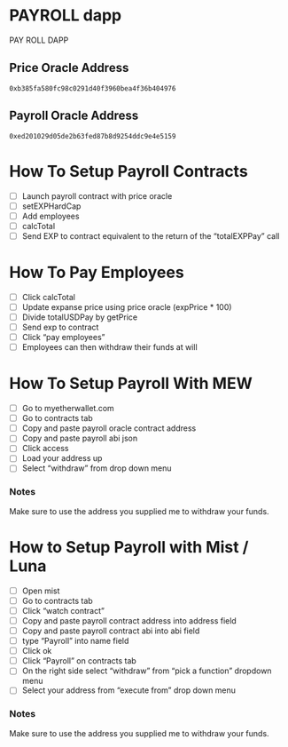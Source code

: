 # PAYROLL dapp
PAY ROLL DAPP

## Price Oracle Address
`0xb385fa580fc98c0291d40f3960bea4f36b404976`

## Payroll Oracle Address
`0xed201029d05de2b63fed87b8d9254ddc9e4e5159`

# How To Setup Payroll Contracts
- [ ] Launch payroll contract with price oracle
- [ ] setEXPHardCap
- [ ] Add employees
- [ ] calcTotal
- [ ] Send EXP to contract equivalent to the return of the “totalEXPPay” call

# How To Pay Employees
- [ ] Click calcTotal
- [ ] Update expanse price using price oracle (expPrice * 100)
- [ ] Divide totalUSDPay by getPrice
- [ ] Send exp to contract
- [ ] Click “pay employees”
- [ ] Employees can then withdraw their funds at will

# How To Setup Payroll With MEW
- [ ] Go to myetherwallet.com
- [ ] Go to contracts tab
- [ ] Copy and paste payroll oracle contract address
- [ ] Copy and paste payroll abi json
- [ ] Click access
- [ ] Load your address up
- [ ] Select “withdraw” from drop down menu

### Notes
Make sure to use the address you supplied me to withdraw your funds.

# How to Setup Payroll with Mist / Luna
- [ ] Open mist
- [ ] Go to contracts tab
- [ ] Click “watch contract”
- [ ] Copy and paste payroll contract address into address field
- [ ] Copy and paste payroll contract abi into abi field
- [ ] type “Payroll” into name field
- [ ] Click ok
- [ ] Click “Payroll” on contracts tab
- [ ] On the right side select “withdraw” from “pick a function” dropdown menu
- [ ] Select your address from “execute from” drop down menu

### Notes
Make sure to use the address you supplied me to withdraw your funds.

